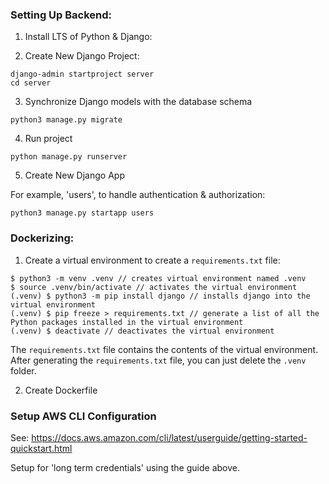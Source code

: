 ### Setting Up Backend:

1. Install LTS of Python & Django:

2. Create New Django Project:

```
django-admin startproject server
cd server
```

3. Synchronize Django models with the database schema

```
python3 manage.py migrate
```

4. Run project

```
python manage.py runserver
```

5. Create New Django App

For example, 'users', to handle authentication & authorization:
```
python3 manage.py startapp users
```

### Dockerizing:

1. Create a virtual environment to create a `requirements.txt` file:

```
$ python3 -m venv .venv // creates virtual environment named .venv
$ source .venv/bin/activate // activates the virtual environment
(.venv) $ python3 -m pip install django // installs django into the virtual environment
(.venv) $ pip freeze > requirements.txt // generate a list of all the Python packages installed in the virtual environment 
(.venv) $ deactivate // deactivates the virtual environment
```

The `requirements.txt` file contains the contents of the virtual environment. After generating the `requirements.txt` file, you can just delete the `.venv` folder.

2. Create Dockerfile

### Setup AWS CLI Configuration

See: https://docs.aws.amazon.com/cli/latest/userguide/getting-started-quickstart.html

Setup for 'long term credentials' using the guide above.